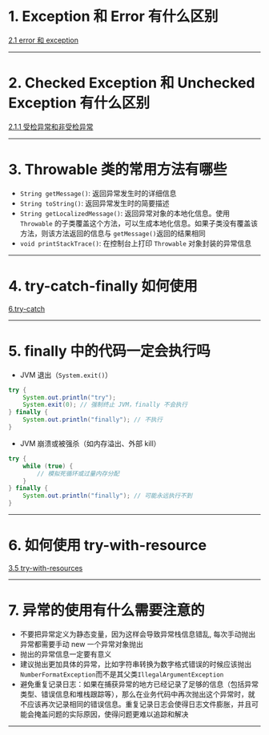 
# 1. Exception 和 Error 有什么区别

[2.1 error 和 exception](../../java笔记/异常.md#2.1%20error%20和%20exception)

****
# 2. Checked Exception 和 Unchecked Exception 有什么区别

[2.1.1 受检异常和非受检异常](../../java笔记/异常.md#2.1.1%20受检异常和非受检异常)

****
# 3. Throwable 类的常用方法有哪些

- `String getMessage()`: 返回异常发生时的详细信息
- `String toString()`: 返回异常发生时的简要描述
- `String getLocalizedMessage()`: 返回异常对象的本地化信息。使用 `Throwable` 的子类覆盖这个方法，可以生成本地化信息。如果子类没有覆盖该方法，则该方法返回的信息与 `getMessage()`返回的结果相同
- `void printStackTrace()`: 在控制台上打印 `Throwable` 对象封装的异常信息

****
# 4. try-catch-finally 如何使用

[6.try-catch](../../java笔记/异常.md#6.try-catch)

****
# 5. finally 中的代码一定会执行吗

- JVM 退出（`System.exit()`）

```java
try {
    System.out.println("try");
    System.exit(0); // 强制终止 JVM，finally 不会执行
} finally {
    System.out.println("finally"); // 不执行
}
```

- JVM 崩溃或被强杀（如内存溢出、外部 kill）

```java
try {
    while (true) {
        // 模拟死循环或过量内存分配
    }
} finally {
    System.out.println("finally"); // 可能永远执行不到
}
```

****
# 6. 如何使用 try-with-resource

[3.5 try-with-resources](../../java笔记/IO流.md#3.5%20try-with-resources)

****
# 7. 异常的使用有什么需要注意的

- 不要把异常定义为静态变量，因为这样会导致异常栈信息错乱, 每次手动抛出异常都需要手动 new 一个异常对象抛出
- 抛出的异常信息一定要有意义
- 建议抛出更加具体的异常，比如字符串转换为数字格式错误的时候应该抛出`NumberFormatException`而不是其父类`IllegalArgumentException`
- 避免重复记录日志：如果在捕获异常的地方已经记录了足够的信息（包括异常类型、错误信息和堆栈跟踪等），那么在业务代码中再次抛出这个异常时，就不应该再次记录相同的错误信息。重复记录日志会使得日志文件膨胀，并且可能会掩盖问题的实际原因，使得问题更难以追踪和解决

---

